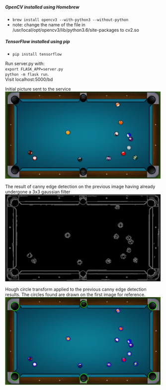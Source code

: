 ##### OpenCV installed using Homebrew
  * `brew install opencv3 --with-python3 --without-python`
  * note: change the name of the file in /usr/local/opt/opencv3/lib/python3.6/site-packages to cv2.so

##### TensorFlow installed using pip
  * `pip install tensorflow`

Run server.py with:  
`export FLASK_APP=server.py`    
`python -m flask run`.  
Visit localhost:5000/bd

Initial picture sent to the service
<img src="Images/after.png" width="500" />

The result of canny edge detection on the previous image having already undergone
a 3x3 gaussian filter
<img src="Images/canny.png" width="500" />

Hough circle transform applied to the previous canny edge detection
results. The circles found are drawn on the first image for reference.
<img src="Images/orig.png" width="500" />




